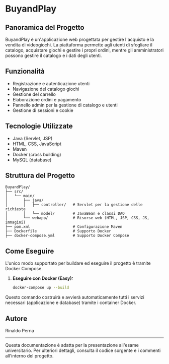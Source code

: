 # BuyandPlay

## Panoramica del Progetto
BuyandPlay è un'applicazione web progettata per gestire l'acquisto e la vendita di videogiochi. La piattaforma permette agli utenti di sfogliare il catalogo, acquistare giochi e gestire i propri ordini, mentre gli amministratori possono gestire il catalogo e i dati degli utenti.

## Funzionalità
- Registrazione e autenticazione utenti
- Navigazione del catalogo giochi
- Gestione del carrello
- Elaborazione ordini e pagamento
- Pannello admin per la gestione di catalogo e utenti
- Gestione di sessioni e cookie

## Tecnologie Utilizzate
- Java (Servlet, JSP)
- HTML, CSS, JavaScript
- Maven
- Docker (cross building)
- MySQL (database)

## Struttura del Progetto
```
BuyandPlay/
├── src/
│   └── main/
│       ├── java/
│       │   ├── controller/   # Servlet per la gestione delle richieste
│       │   └── model/        # JavaBean e classi DAO
│       └── webapp/           # Risorse web (HTML, JSP, CSS, JS, immagini)
├── pom.xml                   # Configurazione Maven
├── Dockerfile                # Supporto Docker
├── docker-compose.yml        # Supporto Docker Compose
```

## Come Eseguire
L'unico modo supportato per buildare ed eseguire il progetto è tramite Docker Compose.

1. **Eseguire con Docker (Easy):**
   ```bash
   docker-compose up --build
   ```

Questo comando costruirà e avvierà automaticamente tutti i servizi necessari (applicazione e database) tramite i container Docker.

## Autore
Rinaldo Perna

---
Questa documentazione è adatta per la presentazione all'esame universitario. Per ulteriori dettagli, consulta il codice sorgente e i commenti all'interno del progetto.